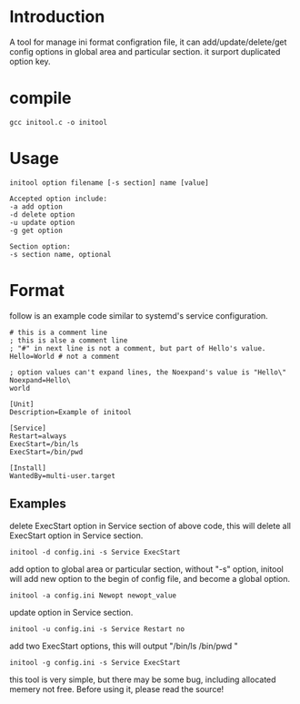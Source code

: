 # Introduction
A tool for manage ini format configration file, it can add/update/delete/get config options in global area and particular section.
it surport duplicated option key.
# compile
```shell
gcc initool.c -o initool
```
# Usage
```shell
initool option filename [-s section] name [value] 

Accepted option include:
-a add option
-d delete option
-u update option
-g get option

Section option:
-s section name, optional
```
# Format
follow is an example code similar to systemd's service configuration.
```shell
# this is a comment line
; this is alse a comment line
; "#" in next line is not a comment, but part of Hello's value.
Hello=World # not a comment

; option values can't expand lines, the Noexpand's value is "Hello\"
Noexpand=Hello\
world

[Unit]
Description=Example of initool

[Service]
Restart=always
ExecStart=/bin/ls
ExecStart=/bin/pwd

[Install]
WantedBy=multi-user.target
```
## Examples
delete ExecStart option in Service section of above code, this will delete all ExecStart option in Service section.
```shell
initool -d config.ini -s Service ExecStart
```
add option to global area or particular section, without "-s" option, initool will add new option to the begin of config file, and become a global option.
```shell
initool -a config.ini Newopt newopt_value
```
update option in Service section.
```shell
initool -u config.ini -s Service Restart no
```
add two ExecStart options, this will output "/bin/ls /bin/pwd "
```shell
initool -g config.ini -s Service ExecStart
```
this tool is very simple, but there may be some bug, including allocated memery not free. Before using it, please read the source!
